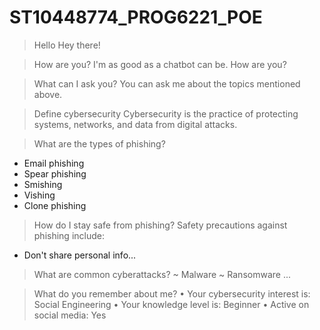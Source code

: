 # ST10448774_PROG6221_POE
> Hello
Hey there!

> How are you?
I'm as good as a chatbot can be. How are you?

> What can I ask you?
You can ask me about the topics mentioned above.

> Define cybersecurity
Cybersecurity is the practice of protecting systems, networks, and data from digital attacks.

> What are the types of phishing?
- Email phishing
- Spear phishing
- Smishing
- Vishing
- Clone phishing

> How do I stay safe from phishing?
Safety precautions against phishing include:
- Don't share personal info...

> What are common cyberattacks?
~ Malware
~ Ransomware
...

> What do you remember about me?
• Your cybersecurity interest is: Social Engineering
• Your knowledge level is: Beginner
• Active on social media: Yes
